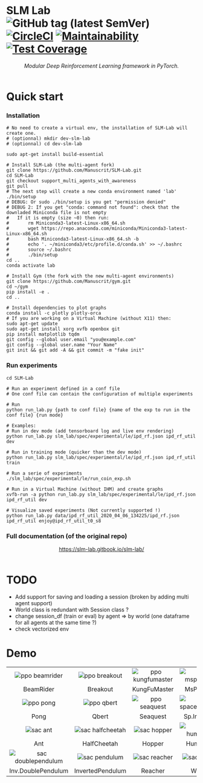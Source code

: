 # SLM Lab <br> ![GitHub tag (latest SemVer)](https://img.shields.io/github/tag/kengz/slm-lab) [![CircleCI](https://circleci.com/gh/kengz/SLM-Lab.svg?style=shield)](https://circleci.com/gh/kengz/SLM-Lab) [![Maintainability](https://api.codeclimate.com/v1/badges/20c6a124c468b4d3e967/maintainability)](https://codeclimate.com/github/kengz/SLM-Lab/maintainability) [![Test Coverage](https://api.codeclimate.com/v1/badges/20c6a124c468b4d3e967/test_coverage)](https://codeclimate.com/github/kengz/SLM-Lab/test_coverage)
<p align="center">
  <i>Modular Deep Reinforcement Learning framework in PyTorch.</i>
  <br><br>
</p>

# Quick start 

### Installation

```
# No need to create a virtual env, the installation of SLM-Lab will create one.
# (optionnal) mkdir dev-slm-lab 
# (optionnal) cd dev-slm-lab 

sudo apt-get install build-essential

# Install SLM-Lab (the multi-agent fork)
git clone https://github.com/Manuscrit/SLM-Lab.git 
cd SLM-Lab 
git checkout support_multi_agents_with_awareness
git pull 
# The next step will create a new conda environment named 'lab'
./bin/setup 
# DEBUG: Or sudo ./bin/setup is you get "permission denied"
# DEBUG 2: If you get "conda: command not found": check that the downladed Miniconda file is not empty
#   If it is empty (size ~0) then run:
#       rm Miniconda3-latest-Linux-x86_64.sh
#       wget https://repo.anaconda.com/miniconda/Miniconda3-latest-Linux-x86_64.sh
#       bash Miniconda3-latest-Linux-x86_64.sh -b
#       echo '. ~/miniconda3/etc/profile.d/conda.sh' >> ~/.bashrc
#       source ~/.bashrc
#       ./bin/setup
cd ..
conda activate lab

# Install Gym (the fork with the new multi-agent environments)
git clone https://github.com/Manuscrit/gym.git
cd ~/gym
pip install -e .
cd ..

# Install dependencies to plot graphs
conda install -c plotly plotly-orca
# If you are working on a Virtual Machine (without X11) then:
sudo apt-get update 
sudo apt-get install xorg xvfb openbox git
pip install matplotlib tqdm
git config --global user.email "you@example.com"
git config --global user.name "Your Name"
git init && git add -A && git commit -m "fake init"
```


### Run experiments
```
cd SLM-Lab

# Run an experiment defined in a conf file 
# One conf file can contain the configuration of multiple experiments

# Run
python run_lab.py {path to conf file} {name of the exp to run in the conf file} {run mode} 

# Examples:
# Run in dev mode (add tensorboard log and live env rendering)
python run_lab.py slm_lab/spec/experimental/le/ipd_rf.json ipd_rf_util dev 

# Run in training mode (quicker than the dev mode)
python run_lab.py slm_lab/spec/experimental/le/ipd_rf.json ipd_rf_util train 

# Run a serie of experiments
./slm_lab/spec/experimental/le/run_coin_exp.sh

# Run in a Virtual Machine (without IHM) and create graphs
xvfb-run -a python run_lab.py slm_lab/spec/experimental/le/ipd_rf.json ipd_rf_util dev 

# Visualize saved experiments (Not currently supported !)
python run_lab.py data/ipd_rf_util_2020_04_06_134225/ipd_rf.json ipd_rf_util enjoy@ipd_rf_util_t0_s8
```
### Full documentation (of the original repo)
<p align="center">
  <a href="https://slm-lab.gitbook.io/slm-lab/">https://slm-lab.gitbook.io/slm-lab/</a>
  <br><br>
</p>


# TODO

- Add support for saving and loading a session (broken by adding multi agent support)
- World class is redundant with Session class ?
- change session_df (train or eval) by agent => by world (one dataframe for all agents at the same time ?)
- check vectorized env

# Demo

|||||
|:---:|:---:|:---:|:---:|
| ![ppo beamrider](https://user-images.githubusercontent.com/8209263/63994698-689ecf00-caaa-11e9-991f-0a5e9c2f5804.gif) | ![ppo breakout](https://user-images.githubusercontent.com/8209263/63994695-650b4800-caaa-11e9-9982-2462738caa45.gif) | ![ppo kungfumaster](https://user-images.githubusercontent.com/8209263/63994690-60469400-caaa-11e9-9093-b1cd38cee5ae.gif) | ![ppo mspacman](https://user-images.githubusercontent.com/8209263/63994685-5cb30d00-caaa-11e9-8f35-78e29a7d60f5.gif) |
| BeamRider | Breakout | KungFuMaster | MsPacman |
| ![ppo pong](https://user-images.githubusercontent.com/8209263/63994680-59b81c80-caaa-11e9-9253-ed98370351cd.gif) | ![ppo qbert](https://user-images.githubusercontent.com/8209263/63994672-54f36880-caaa-11e9-9757-7780725b53af.gif) | ![ppo seaquest](https://user-images.githubusercontent.com/8209263/63994665-4dcc5a80-caaa-11e9-80bf-c21db818115b.gif) | ![ppo spaceinvaders](https://user-images.githubusercontent.com/8209263/63994624-15c51780-caaa-11e9-9c9a-854d3ce9066d.gif) |
| Pong | Qbert | Seaquest | Sp.Invaders |
| ![sac ant](https://user-images.githubusercontent.com/8209263/63994867-ff6b8b80-caaa-11e9-971e-2fac1cddcbac.gif) | ![sac halfcheetah](https://user-images.githubusercontent.com/8209263/63994869-01354f00-caab-11e9-8e11-3893d2c2419d.gif) | ![sac hopper](https://user-images.githubusercontent.com/8209263/63994871-0397a900-caab-11e9-9566-4ca23c54b2d4.gif) | ![sac humanoid](https://user-images.githubusercontent.com/8209263/63994883-0befe400-caab-11e9-9bcc-c30c885aad73.gif) |
| Ant | HalfCheetah | Hopper | Humanoid |
| ![sac doublependulum](https://user-images.githubusercontent.com/8209263/63994879-07c3c680-caab-11e9-974c-06cdd25bfd68.gif) | ![sac pendulum](https://user-images.githubusercontent.com/8209263/63994880-085c5d00-caab-11e9-850d-049401540e3b.gif) | ![sac reacher](https://user-images.githubusercontent.com/8209263/63994881-098d8a00-caab-11e9-8e19-a3b32d601b10.gif) | ![sac walker](https://user-images.githubusercontent.com/8209263/63994882-0abeb700-caab-11e9-9e19-b59dc5c43393.gif) |
| Inv.DoublePendulum | InvertedPendulum | Reacher | Walker |



